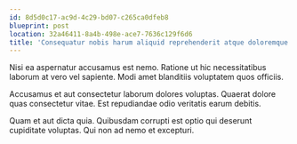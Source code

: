 ```yaml
---
id: 8d5d0c17-ac9d-4c29-bd07-c265ca0dfeb8
blueprint: post
location: 32a46411-8a4b-498e-ace7-7636c129f6d6
title: 'Consequatur nobis harum aliquid reprehenderit atque doloremque.'
---
```

Nisi ea aspernatur accusamus est nemo. Ratione ut hic necessitatibus laborum at vero vel sapiente. Modi amet blanditiis voluptatem quos officiis.

Accusamus et aut consectetur laborum dolores voluptas. Quaerat dolore quas consectetur vitae. Est repudiandae odio veritatis earum debitis.

Quam et aut dicta quia. Quibusdam corrupti est optio qui deserunt cupiditate voluptas. Qui non ad nemo et excepturi.